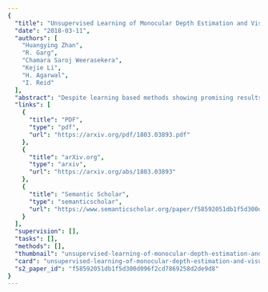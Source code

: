 ```yaml
---
{
  "title": "Unsupervised Learning of Monocular Depth Estimation and Visual Odometry with Deep Feature Reconstruction",
  "date": "2018-03-11",
  "authors": [
    "Huangying Zhan",
    "R. Garg",
    "Chamara Saroj Weerasekera",
    "Kejie Li",
    "H. Agarwal",
    "I. Reid"
  ],
  "abstract": "Despite learning based methods showing promising results in single view depth estimation and visual odometry, most existing approaches treat the tasks in a supervised manner. Recent approaches to single view depth estimation explore the possibility of learning without full supervision via minimizing photometric error. In this paper, we explore the use of stereo sequences for learning depth and visual odometry. The use of stereo sequences enables the use of both spatial (between left-right pairs) and temporal (forward backward) photometric warp error, and constrains the scene depth and camera motion to be in a common, real-world scale. At test time our framework is able to estimate single view depth and two-view odometry from a monocular sequence. We also show how we can improve on a standard photometric warp loss by considering a warp of deep features. We show through extensive experiments that: (i) jointly training for single view depth and visual odometry improves depth prediction because of the additional constraint imposed on depths and achieves competitive results for visual odometry; (ii) deep feature-based warping loss improves upon simple photometric warp loss for both single view depth estimation and visual odometry. Our method outperforms existing learning based methods on the KITTI driving dataset in both tasks. The source code is available at https://github.com/Huangying-Zhan/Depth-VO-Feat.",
  "links": [
    {
      "title": "PDF",
      "type": "pdf",
      "url": "https://arxiv.org/pdf/1803.03893.pdf"
    },
    {
      "title": "arXiv.org",
      "type": "arxiv",
      "url": "https://arxiv.org/abs/1803.03893"
    },
    {
      "title": "Semantic Scholar",
      "type": "semanticscholar",
      "url": "https://www.semanticscholar.org/paper/f58592051db1f5d300d096f2cd7869258d2de9d8"
    }
  ],
  "supervision": [],
  "tasks": [],
  "methods": [],
  "thumbnail": "unsupervised-learning-of-monocular-depth-estimation-and-visual-odometry-with-deep-feature-reconstruction-thumb.jpg",
  "card": "unsupervised-learning-of-monocular-depth-estimation-and-visual-odometry-with-deep-feature-reconstruction-card.jpg",
  "s2_paper_id": "f58592051db1f5d300d096f2cd7869258d2de9d8"
}
---
```


